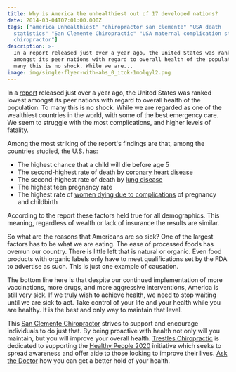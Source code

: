 ```yaml
---
title: Why is America the unhealthiest out of 17 developed nations?
date: 2014-03-04T07:01:00.000Z
tags: ["america Unhealthiest" "chiropractor san clemente" "USA death
  statistics" "San Clemente Chiropractic" "USA maternal complication statistics" "chiropractor 92672" "Fast Food dead end" "chiropractor 92673" "Healthy People 2020" "orange county
  chiropractor"]
description: >-
  In a report released just over a year ago, the United States was ranked lowest
  amongst its peer nations with regard to overall health of the population. To
  many this is no shock. While we are...
image: img/single-flyer-with-ahs_0_itok-1molqyl2.png
---
```

In a [report](http://www.nap.edu/catalog.php?record_id=13497 "international health") released just over a year ago, the United States was ranked lowest amongst its peer nations with regard to overall health of the population. To many this is no shock. While we are regarded as one of the wealthiest countries in the world, with some of the best emergency care. We seem to struggle with the most complications, and higher levels of fatality.

Among the most striking of the report's findings are that, among the countries studied, the U.S. has:

* The highest chance that a child will die before age 5
* The second-highest rate of death by [coronary heart disease](http://sites.nationalacademies.org/DBASSE/CPOP/DBASSE_080393#ischaemic-heart-disease)
* The second-highest rate of death by [lung disease](http://sites.nationalacademies.org/DBASSE/CPOP/DBASSE_080393#chronic-obstructive-pulmonary-disease)
* The highest teen pregnancy rate
* The highest rate of [women dying due to complications](http://sites.nationalacademies.org/DBASSE/CPOP/DBASSE_080393#maternal-conditions-related-to-pregnancy) of pregnancy and childbirth

According to the report these factors held true for all demographics. This meaning, regardless of wealth or lack of insurance the results are similar.

So what are the reasons that Americans are so sick? One of the largest factors has to be what we are eating. The ease of processed foods has overrun our country. There is little left that is natural or organic. Even food products with organic labels only have to meet qualifications set by the FDA to advertise as such. This is just one example of causation.

The bottom line here is that despite our continued implementation of more vaccinations, more drugs, and more aggressive interventions, America is still very sick. If we truly wish to achieve health, we need to stop waiting until we are sick to act. Take control of your life and your health while you are healthy. It is the best and only way to maintain that level.

This[](<>) [San Clemente Chiropractor](../meet-doctors.html "San Clemente Chiropractor") strives to support and encourage individuals to do just that. By being proactive with health not only will you maintain, but you will improve your overall health.[](<>) [Trestles Chiropractic](../index.html "Trestles Chiropractic") is dedicated to supporting the[](<>) [Healthy People 2020](http://www.healthypeople.gov/2020/about/default.aspx "Healthy People 2020") initiative which seeks to spread awareness and offer aide to those looking to improve their lives. [Ask the Doctor](../ask-doctor.html "Ask the Doctor") how you can get a better hold of your health.